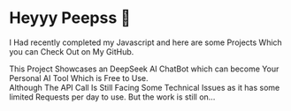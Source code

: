 # Heyyy Peepss 👋
I Had recently completed my Javascript and here are some Projects Which you can Check Out on My GitHub.<br>

This  Project Showcases an DeepSeek AI ChatBot which can become Your Personal AI Tool Which is Free to Use.<br>
Although The API Call Is Still Facing Some Technical Issues as it has some limited Requests per day to use. But the work is still on...<br>

